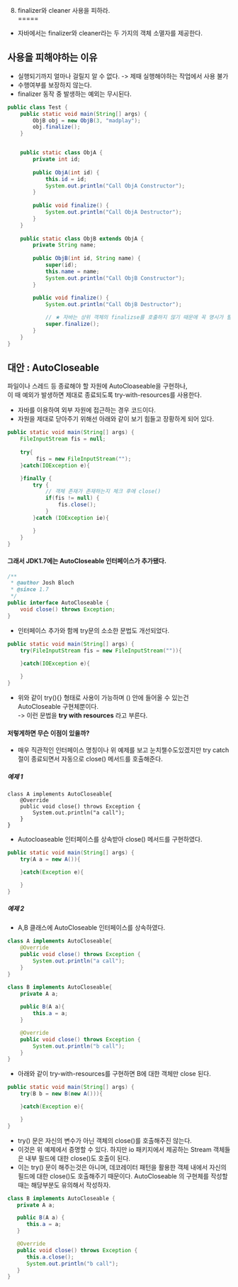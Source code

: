 8. finalizer와 cleaner 사용을 피하라.  
=====

* 자바에서는 finalizer와 cleaner라는 두 가지의 객체 소멸자를 제공한다.  

사용을 피해야하는 이유
-----
* 실행되기까지 얼마나 걸릴지 알 수 없다.
 -> 제때 실행해야하는 작업에서 사용 불가
* 수행여부를 보장하지 않는다.
* finalizer 동작 중 발생하는 예외는 무시된다. 
  
```java
public class Test {
    public static void main(String[] args) {
        ObjB obj = new ObjB(3, "madplay");
        obj.finalize();
    }


    public static class ObjA {
        private int id;
    
        public ObjA(int id) {
            this.id = id;
            System.out.println("Call ObjA Constructor");
        }
    
        public void finalize() {
            System.out.println("Call ObjA Destructor");
        }
    }
    
    public static class ObjB extends ObjA {
        private String name;
    
        public ObjB(int id, String name) {
            super(id);
            this.name = name;
            System.out.println("Call ObjB Constructor");
        }
    
        public void finalize() {
            System.out.println("Call ObjB Destructor");

            // ★ 자바는 상위 객체의 finalizse를 호출하지 않기 때문에 꼭 명시가 필요하다.
            super.finalize();
        }
    }
} 
```  


  
  
대안 : AutoCloseable  
-----  
파일이나 스레드 등 종료해야 할 자원에 AutoCloaseable을 구현하나,  
이 때 예외가 발생하면 제대로 종료되도록 try-with-resources를 사용한다.    



* 자바를 이용하여 외부 자원에 접근하는 경우 코드이다.
* 자원을 제대로 닫아주기 위해선 아래와 같이 보기 힘들고 장황하게 되어 있다.
 
```java
public static void main(String[] args) {
    FileInputStream fis = null;
	
	try{
		 fis = new FileInputStream("");
	}catch(IOException e){

	}finally {
		try {
			// 객체 존재가 존재하는지 체크 후에 close()
			if(fis != null) {
				fis.close();
			}
		}catch (IOException ie){

		}
	}
}
```


#### 그래서 JDK1.7에는 AutoCloseable 인터페이스가 추가됐다.  

```java
/**
 * @author Josh Bloch
 * @since 1.7
 */
public interface AutoCloseable {
    void close() throws Exception;
}
```

* 인터페이스 추가와 함께 try문의 소소한 문법도 개선되었다.  

```java
public static void main(String[] args) {
    try(FileInputStream fis = new FileInputStream("")){
         
    }catch(IOException e){

    }
}
```

* 위와 같이 try(){} 형태로 사용이 가능하며 () 안에 들어올 수 있는건 AutoCloseable 구현체뿐이다.     
 -> 이런 문법을 **try with resources** 라고 부른다. 
 
#### 저렇게하면 무슨 이점이 있을까? 
* 매우 직관적인 인터페이스 명칭이나 위 예제를 보고 눈치챌수도있겠지만  try catch 절이 종료되면서 자동으로 close() 메서드를 호출해준다.


##### 예제 1
```
class A implements AutoCloseable{
    @Override
    public void close() throws Exception {
        System.out.println("a call");
    }
}
```
* Autocloaseable 인터페이스를 상속받아 close() 메서드를 구현하였다.  

```java
public static void main(String[] args) {
    try(A a = new A()){

    }catch(Exception e){

    }
}
```




##### 예제 2

* A,B 클래스에 AutoCloseable 인터페이스를 상속하였다.

```java
class A implements AutoCloseable{
    @Override
    public void close() throws Exception {
        System.out.println("a call");
    }
}

class B implements AutoCloseable{
	private A a;
	
    public B(A a){
		this.a = a;
    }

    @Override
    public void close() throws Exception {
        System.out.println("b call");
    }
}
```
* 아래와 같이 try-with-resources를 구현하면 B에 대한 객체만 close 된다.
  
```java
public static void main(String[] args) {
    try(B b = new B(new A())){

    }catch(Exception e){

    }
}
```


* try() 문은 자신의 변수가 아닌 객체의 close()를 호출해주진 않는다. 
* 이것은 위 예제에서 증명할 수 있다. 하지만 io 패키지에서 제공하는 Stream 객체들은 내부 필드에 대한 close()도 호출이 된다. 
* 이는 try() 문이 해주는것은 아니며, 데코레이터 패턴을 활용한 객체 내에서 자신의 필드에 대한 close()도 호출해주기 때문이다. AutoCloseable 의 구현체를 작성할때는 해당부분도 유의해서 작성하자.  

```java
class B implements AutoCloseable {
   private A a;

   public B(A a) {
      this.a = a;
   }

   @Override
   public void close() throws Exception {
      this.a.close();
      System.out.println("b call");
   }
}
```




